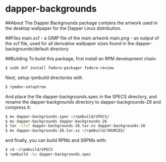 # dapper-backgrounds

##About
The Dapper Backgrounds package contains the artwork used in the desktop wallpaper for the Dapper Linux distribution. 

##Files
main.xcf - a GIMP file of the main artwork
main.png - an output of the xcf file, used for all derivative wallpaper sizes found in the dapper-backgrounds/default directory

##Building
To build this package, first install an RPM development chain:

```bash
$ sudo dnf install fedora-packager fedora-review

```

Next, setup rpmbuild directories with

```bash
$ rpmdev-setuptree
```
And place the file dapper-backgrounds.spec in the SPECS directory, and rename the dapper-backgrounds directory to dapper-backgrounds-26 and compress it:
```bash
$ mv dapper-backgrounds.spec ~/rpmbuild/SPECS/
$ mv dapper-backgrounds dapper-backgrounds-26
$ tar -cJvf dapper-backgrounds-26.tar.xz dapper-backgrounds-26
$ mv dapper-backgrounds-26.tar.xz ~/rpmbuild/SOURCES/
```

and finally, you can build RPMs and SRPMs with:
```bash
$ cd ~/rpmbuild/SPECS
$ rpmbuild -ba dapper-backgrounds.spec
```


